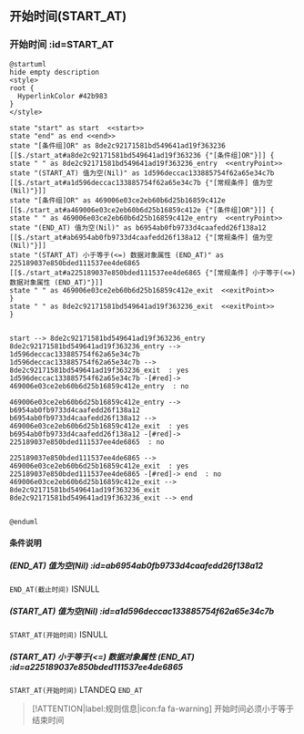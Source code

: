 ## 开始时间(START_AT) <!-- {docsify-ignore-all} -->

   

### 开始时间 :id=START_AT

```plantuml
@startuml
hide empty description
<style>
root {
  HyperlinkColor #42b983
}
</style>

state "start" as start  <<start>>
state "end" as end <<end>>
state "[条件组]OR" as 8de2c92171581bd549641ad19f363236 [[$./start_at#a8de2c92171581bd549641ad19f363236 {"[条件组]OR"}]] {
state " " as 8de2c92171581bd549641ad19f363236_entry  <<entryPoint>>
state "(START_AT) 值为空(Nil)" as 1d596deccac133885754f62a65e34c7b [[$./start_at#a1d596deccac133885754f62a65e34c7b {"[常规条件] 值为空(Nil)"}]]
state "[条件组]OR" as 469006e03ce2eb60b6d25b16859c412e [[$./start_at#a469006e03ce2eb60b6d25b16859c412e {"[条件组]OR"}]] {
state " " as 469006e03ce2eb60b6d25b16859c412e_entry  <<entryPoint>>
state "(END_AT) 值为空(Nil)" as b6954ab0fb9733d4caafedd26f138a12 [[$./start_at#ab6954ab0fb9733d4caafedd26f138a12 {"[常规条件] 值为空(Nil)"}]]
state "(START_AT) 小于等于(<=) 数据对象属性 (END_AT)" as 225189037e850bded111537ee4de6865 [[$./start_at#a225189037e850bded111537ee4de6865 {"[常规条件] 小于等于(<=) 数据对象属性 (END_AT)"}]]
state " " as 469006e03ce2eb60b6d25b16859c412e_exit  <<exitPoint>>
}
state " " as 8de2c92171581bd549641ad19f363236_exit  <<exitPoint>>
}


start --> 8de2c92171581bd549641ad19f363236_entry 
8de2c92171581bd549641ad19f363236_entry --> 1d596deccac133885754f62a65e34c7b 
1d596deccac133885754f62a65e34c7b --> 8de2c92171581bd549641ad19f363236_exit  : yes
1d596deccac133885754f62a65e34c7b -[#red]-> 469006e03ce2eb60b6d25b16859c412e_entry  : no

469006e03ce2eb60b6d25b16859c412e_entry --> b6954ab0fb9733d4caafedd26f138a12 
b6954ab0fb9733d4caafedd26f138a12 --> 469006e03ce2eb60b6d25b16859c412e_exit  : yes
b6954ab0fb9733d4caafedd26f138a12 -[#red]-> 225189037e850bded111537ee4de6865  : no

225189037e850bded111537ee4de6865 --> 469006e03ce2eb60b6d25b16859c412e_exit  : yes
225189037e850bded111537ee4de6865 -[#red]-> end  : no
469006e03ce2eb60b6d25b16859c412e_exit --> 8de2c92171581bd549641ad19f363236_exit 
8de2c92171581bd549641ad19f363236_exit --> end 


@enduml
```

#### 条件说明

##### (END_AT) 值为空(Nil) :id=ab6954ab0fb9733d4caafedd26f138a12



`END_AT(截止时间)` ISNULL 

##### (START_AT) 值为空(Nil) :id=a1d596deccac133885754f62a65e34c7b



`START_AT(开始时间)` ISNULL 

##### (START_AT) 小于等于(<=) 数据对象属性 (END_AT) :id=a225189037e850bded111537ee4de6865



`START_AT(开始时间)` LTANDEQ  `END_AT`

> [!ATTENTION|label:规则信息|icon:fa fa-warning]
> 开始时间必须小于等于结束时间







